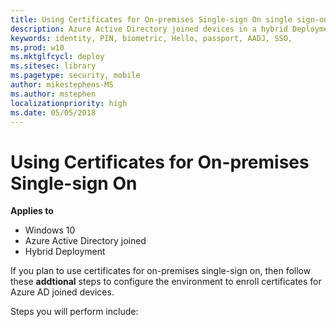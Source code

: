 ```yaml
---
title: Using Certificates for On-premises Single-sign On single sign-on
description: Azure Active Directory joined devices in a hybrid Deployment for on-premises single sign-on
keywords: identity, PIN, biometric, Hello, passport, AADJ, SSO, 
ms.prod: w10
ms.mktglfcycl: deploy
ms.sitesec: library
ms.pagetype: security, mobile
author: mikestephens-MS
ms.author: mstephen
localizationpriority: high
ms.date: 05/05/2018
---
```

# Using Certificates for On-premises Single-sign On

**Applies to**
- Windows 10
- Azure Active Directory joined
- Hybrid Deployment

If you plan to use certificates for on-premises single-sign on, then follow these **addtional** steps to configure the environment to enroll certificates for Azure AD joined devices.

Steps you will perform include:
 